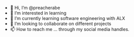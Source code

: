 - 👋 Hi, I’m @preacherabe
- 👀 I’m interested in learning
- 🌱 I’m currently learning software engineering with ALX
- 💞️ I’m looking to collaborate on different projects
- 📫 How to reach me ... through my social media handles.

<!---
preacherabe/preacherabe is a ✨ special ✨ repository because its `README.md` (this file) appears on your GitHub profile.
You can click the Preview link to take a look at your changes.
--->
